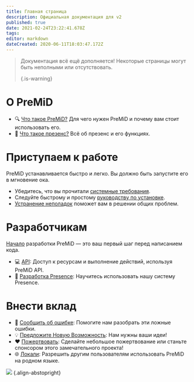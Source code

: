 ```yaml
---
title: Главная страница
description: Официальная документация для v2
published: true
date: 2021-02-24T23:22:41.678Z
tags:
editor: markdown
dateCreated: 2020-06-11T18:03:47.172Z
---
```


> Документация всё ещё дополняется! Некоторые страницы могут быть неполными или отсутствовать. 
> 
> {.is-warning}

# О PreMiD
- :mag: [Что такое PreMiD?](/about) Для чего нужен PreMiD и почему вам стоит использовать его.
- :link: [Что такое презенс?](https://discordapp.com/rich-presence) Всё об презенс и его функциях.

# Приступаем к работе

PreMiD устанавливается быстро и легко. Вы должно быть запустите его в мгновение ока.

- Убедитесь, что вы прочитали [системные требования](/install/requirements).
- Следуйте быстрому и простому [руководству по установке](/install).
- [Устранение неполадок](/troubleshooting) поможет вам в решении общих проблем.

# Разработчикам

[Начало](/dev) разработки PreMiD — это ваш первый шаг перед написанием кода.

- :computer: [API](/dev/api): Доступ к ресурсам и выполнение действий, используя PreMiD API.
- :wrench: [Разработка Presence](/dev/presence): Научитесь использовать нашу систему Presence.

# Внести вклад
- :bug: [Сообщить об ошибке](https://github.com/PreMiD): Помогите нам разобрать эти ложные ошибки.
- :bulb: [Предложите Новую Возможность](https://discord.premid.app/): Нам нужны ваши идеи!
- :heart: [Пожертвовать](https://www.patreon.com/Timeraa): Сделайте небольшое пожертвование или станьте спонсором этого замечательного проекта!
- :globe_with_meridians: [Локали](https://translate.premid.app): Разрешить другим пользователям использовать PreMiD на родном языке.

![](https://beta.premid.app/img/logo.2b414dc2.gif) {.align-abstopright}